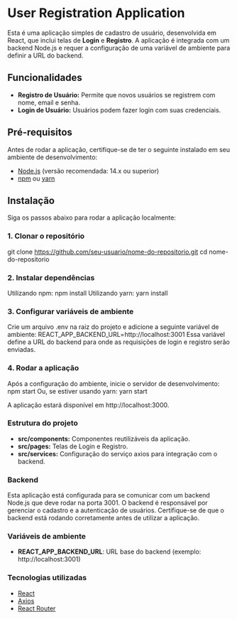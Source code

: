 # User Registration Application

Esta é uma aplicação simples de cadastro de usuário, desenvolvida em React, que inclui telas de **Login** e **Registro**. A aplicação é integrada com um backend Node.js e requer a configuração de uma variável de ambiente para definir a URL do backend.

## Funcionalidades

- **Registro de Usuário:** Permite que novos usuários se registrem com nome, email e senha.
- **Login de Usuário:** Usuários podem fazer login com suas credenciais.

## Pré-requisitos

Antes de rodar a aplicação, certifique-se de ter o seguinte instalado em seu ambiente de desenvolvimento:

- [Node.js](https://nodejs.org/) (versão recomendada: 14.x ou superior)
- [npm](https://www.npmjs.com/) ou [yarn](https://yarnpkg.com/)

## Instalação

Siga os passos abaixo para rodar a aplicação localmente:

### 1. Clonar o repositório


git clone https://github.com/seu-usuario/nome-do-repositorio.git
cd nome-do-repositorio

### 2. Instalar dependências

Utilizando npm: npm install
Utilizando yarn: yarn install

### 3. Configurar variáveis de ambiente
Crie um arquivo .env na raiz do projeto e adicione a seguinte variável de ambiente:
REACT_APP_BACKEND_URL=http://localhost:3001
Essa variável define a URL do backend para onde as requisições de login e registro serão enviadas.

### 4. Rodar a aplicação
Após a configuração do ambiente, inicie o servidor de desenvolvimento:
npm start
Ou, se estiver usando yarn:
yarn start

A aplicação estará disponível em http://localhost:3000.

### Estrutura do projeto

- **src/components:** Componentes reutilizáveis da aplicação.
- **src/pages:** Telas de Login e Registro.
- **src/services:** Configuração do serviço axios para integração com o backend.

### Backend

Esta aplicação está configurada para se comunicar com um backend Node.js que deve rodar na porta 3001. O backend é responsável por gerenciar o cadastro e a autenticação de usuários. Certifique-se de que o backend está rodando corretamente antes de utilizar a aplicação.

### Variáveis de ambiente

- **REACT_APP_BACKEND_URL**: URL base do backend (exemplo: http://localhost:3001)

### Tecnologias utilizadas

- [React](https://react.dev/)
- [Axios](https://axios-http.com/)
- [React Router](https://reactrouter.com/en/main)


